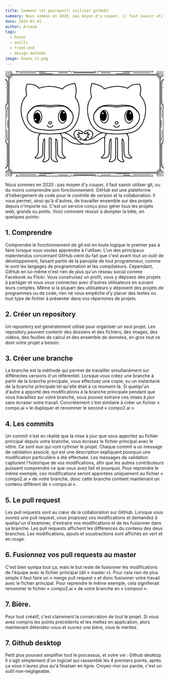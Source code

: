 ```yaml
---
title: Comment (et pourquoi?) utiliser gitHub?
summary: Nous sommes en 2020, pas moyen d'y couper, il faut savoir utiliser git, ou du moins comprendre son fonctionnement.
date: 2015-01-01
author: Arnaud
tags:
  - howto
  - outils
  - front-end
  - design methods
image: howto_13.png
---
```


![schéma branche github](/static/img/howto_13.png)

Nous sommes en 2020 : pas moyen d'y couper, il faut savoir utiliser git, ou du moins comprendre son fonctionnement.
GitHub est une plateforme d'hébergement de code pour le contrôle de version et la collaboration. Il vous permet, ainsi qu'à d'autres, de travailler ensemble sur des projets depuis n'importe où. C'est un service conçu pour gérer tous les projets web, grands ou petits.
Voici comment réussir à dompter la bête, en quelques points:
## 1. Comprendre
Comprendre le fonctionnement de git est en toute logique le premier pas à faire lorsque vous voulez apprendre à l'utiliser.
L'un des principaux malentendus concernant GitHub vient du fait que c'est avant tout un outil de développement, faisant partie de la panoplie de tout programmeur, comme le sont les langages de programmation et les compilateurs. Cependant, GitHub en lui-même n'est rien de plus qu'un réseau social comme Facebook ou Flickr. Vous construisez un profil, vous y déposez des projets à partager et vous vous connectez avec d'autres utilisateurs en suivant leurs comptes. Même si la plupart des utilisateurs y déposent des projets de programmes ou de code, rien ne vous empêche d'y placer des textes ou tout type de fichier à présenter dans vos répertoires de projets.
## 2. Créer un repository
Un repository est généralement utilisé pour organiser un seul projet. Les repository peuvent contenir des dossiers et des fichiers, des images, des vidéos, des feuilles de calcul et des ensemble de données, en gros tout ce dont votre projet a besoin.
## 3. Créer une branche
La branche est la méthode qui permet de travailler simultanément sur différentes versions d'un référentiel.
Lorsque vous créez une branche à partir de la branche principale, vous effectuez une copie, ou un instantané de la branche principale tel qu'elle était à ce moment-là. Si quelqu'un d'autre a apporté des modifications à la branche principale pendant que vous travailliez sur votre branche, vous pouvez extraire ces mises à jour sans écraser votre travail.
Concrètement c'est similaire à créer un fichier « compo.ai » le dupliquer et renommer le second « compo2.ai ».
## 4. Les commits
Un commit n'est en réalité que la mise à jour que vous apportez au fichier principal depuis votre branche, vous écrasez le fichier principal avec le vôtre. Ce sont eux qui vont rythmer le projet.
Chaque commit a un message de validation associé, qui est une description expliquant pourquoi une modification particulière a été effectuée. Les messages de validation capturent l'historique de vos modifications, afin que les autres contributeurs puissent comprendre ce que vous avez fait et pourquoi.
Pour reprendre le même exemple, ces modifications seront apportées uniquement au fichier « compo2.ai » de votre branche, donc cette branche contient maintenant un contenu différent de « compo.ai ».
## 5. Le pull request
Les pull requests sont au cœur de la collaboration sur GitHub. Lorsque vous ouvrez une pull request, vous proposez vos modifications et demandez à quelqu'un d'examiner, d'extraire vos modifications et de les fusionner dans sa branche. Les pull requests affichent les différences du contenu des deux branches. Les modifications, ajouts et soustractions sont affichés en vert et en rouge.
## 6. Fusionnez vos pull requests au master
C'est bien sympa tout ça, mais le but reste de fusionner les modifications de l'équipe avec le fichier principal (dit « master »). Pour cela rien de plus simple il faut faire un « merge pull request » et donc fusionner votre travail avec le fichier principal.
Pour reprendre le même exemple, cela signifierait renommer le fichier « compo2.ai » de votre branche en  « compooi ».
## 7. Bière.
Pour tout créatif, c'est clairement la consécration de tout le projet. Si vous avez compris les points précédents et les mettez en application, alors maintenant détendez-vous et ouvrez une bière, vous le méritez.
## 7. Github desktop
Petit plus pouvant simplifier tout le processus, et votre vie : Github desktop. Il s'agit simplement d'un logiciel qui rassemble les 4 premiers points, après ça vous n'aurez plus qu'à finaliser en ligne. Croyez-moi sur parole, c'est un outil non-négligeable.
